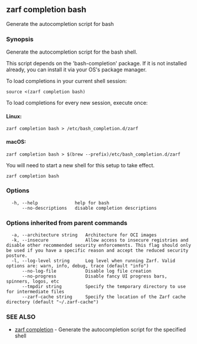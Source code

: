 ## zarf completion bash

Generate the autocompletion script for bash

### Synopsis

Generate the autocompletion script for the bash shell.

This script depends on the 'bash-completion' package.
If it is not installed already, you can install it via your OS's package manager.

To load completions in your current shell session:

	source <(zarf completion bash)

To load completions for every new session, execute once:

#### Linux:

	zarf completion bash > /etc/bash_completion.d/zarf

#### macOS:

	zarf completion bash > $(brew --prefix)/etc/bash_completion.d/zarf

You will need to start a new shell for this setup to take effect.


```
zarf completion bash
```

### Options

```
  -h, --help              help for bash
      --no-descriptions   disable completion descriptions
```

### Options inherited from parent commands

```
  -a, --architecture string   Architecture for OCI images
  -k, --insecure              Allow access to insecure registries and disable other recommended security enforcements. This flag should only be used if you have a specific reason and accept the reduced security posture.
  -l, --log-level string      Log level when running Zarf. Valid options are: warn, info, debug, trace (default "info")
      --no-log-file           Disable log file creation
      --no-progress           Disable fancy UI progress bars, spinners, logos, etc
      --tmpdir string         Specify the temporary directory to use for intermediate files
      --zarf-cache string     Specify the location of the Zarf cache directory (default "~/.zarf-cache")
```

### SEE ALSO

* [zarf completion](zarf_completion.md)	 - Generate the autocompletion script for the specified shell

